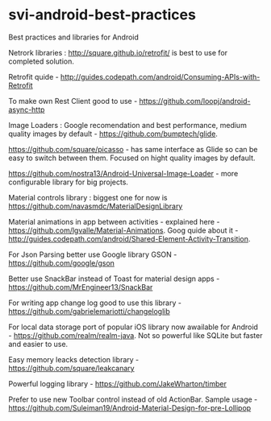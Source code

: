 # svi-android-best-practices
Best practices and libraries for Android

Netrork libraries : 
http://square.github.io/retrofit/ is best to use for completed solution.

Retrofit quide - http://guides.codepath.com/android/Consuming-APIs-with-Retrofit

To make own Rest Client good to use - https://github.com/loopj/android-async-http


Image Loaders : 
Google recomendation and best performance, medium quality images by default - https://github.com/bumptech/glide.

https://github.com/square/picasso - has same interface as Glide so can be easy to switch between them. Focused on hight quality images by default.

https://github.com/nostra13/Android-Universal-Image-Loader - more configurable library for big projects.


Material controls library : biggest one for now is https://github.com/navasmdc/MaterialDesignLibrary

Material animations in app between activities - explained here - https://github.com/lgvalle/Material-Animations. Goog quide about it - http://guides.codepath.com/android/Shared-Element-Activity-Transition.

For Json Parsing better use Google library GSON - https://github.com/google/gson

Better use SnackBar instead of Toast for material design apps - https://github.com/MrEngineer13/SnackBar

For writing app change log good to use this library - https://github.com/gabrielemariotti/changeloglib

For local data storage port of popular iOS library now awailable for Android - https://github.com/realm/realm-java. Not so powerful like SQLite but faster and easier to use.

Easy memory leacks detection library - https://github.com/square/leakcanary

Powerful logging library - https://github.com/JakeWharton/timber

Prefer to use new Toolbar control instead of old ActionBar. 
Sample usage - https://github.com/Suleiman19/Android-Material-Design-for-pre-Lollipop

